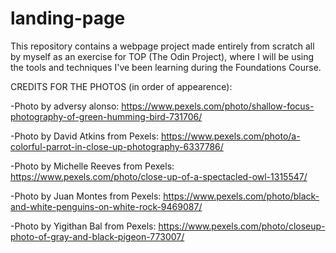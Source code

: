 # landing-page

This repository contains a webpage project made entirely from scratch all by myself as an exercise for TOP (The Odin Project), where I will be using the tools and techniques I've been learning during the Foundations Course.

CREDITS FOR THE PHOTOS (in order of appearence):

-Photo by adversy alonso: https://www.pexels.com/photo/shallow-focus-photography-of-green-humming-bird-731706/

-Photo by David Atkins from Pexels: https://www.pexels.com/photo/a-colorful-parrot-in-close-up-photography-6337786/

-Photo by Michelle Reeves from Pexels: https://www.pexels.com/photo/close-up-of-a-spectacled-owl-1315547/

-Photo by Juan Montes from Pexels: https://www.pexels.com/photo/black-and-white-penguins-on-white-rock-9469087/

-Photo by Yigithan Bal from Pexels: https://www.pexels.com/photo/closeup-photo-of-gray-and-black-pigeon-773007/